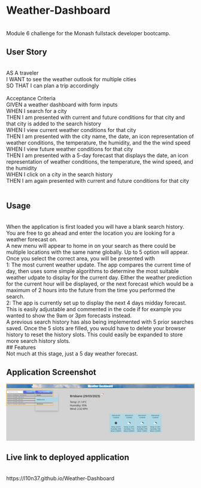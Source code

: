 # Weather-Dashboard
<br />
Module 6 challenge for the Monash fullstack developer bootcamp.
<br />

## User Story
<br />
AS A traveler<br />
I WANT to see the weather outlook for multiple cities<br />
SO THAT I can plan a trip accordingly<br />
<br />
Acceptance Criteria
<br />
GIVEN a weather dashboard with form inputs<br />
WHEN I search for a city<br />
THEN I am presented with current and future conditions for that city and that city is added to the search history<br />
WHEN I view current weather conditions for that city<br />
THEN I am presented with the city name, the date, an icon representation of weather conditions, the temperature, the humidity, and the the wind speed<br />
WHEN I view future weather conditions for that city<br />
THEN I am presented with a 5-day forecast that displays the date, an icon representation of weather conditions, the temperature, the wind speed, and the humidity<br />
WHEN I click on a city in the search history<br />
THEN I am again presented with current and future conditions for that city<br />
<br />

## Usage
<br />
When the application is first loaded you will have a blank search history. <br />
You are free to go ahead and enter the location you are looking for a weather forecast on. <br />
A new menu will appear to home in on your search as there could be multiple locations with the same name globally. Up to 5 option will appear. <br />
Once you select the correct area, you will be presented with <br />
1: The most current weather update. The app compares the current time of day, then uses some simple algorithms to determine the most suitable weather udpate to display for the current day. Either the weather prediction for the current hour will be displayed, or the next forecast which would be a maximum of 2 hours into the future from the time you performed the search.
<br />
2: The app is currently set up to display the next 4 days midday forecast. This is easily adjustable and commented in the code if for example you wanted to show the 9am or 3pm forecasts instead.
<br />
A previous search history has also being implemented with 5 prior searches saved. Once the 5 slots are filled, you would have to delete your browser history to reset the history slots.
This could easily be expanded to store more search history slots.
<br />
## Features
<br />
Not much at this stage, just a 5 day weather forecast.
<br />

## Application Screenshot

<p align="center">
  <img src=assets/images/Screenshot.png>
</p>

## Live link to deployed application
<br />
https://l10n37.github.io/Weather-Dashboard
